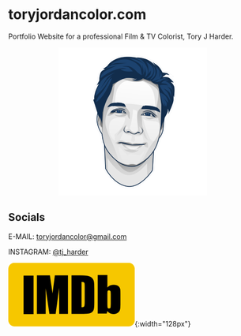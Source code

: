 # toryjordancolor.com
Portfolio Website for a professional Film &amp; TV Colorist, Tory J Harder.

<p align="center">
  <img src="/IMAGES/logos/HydraRetro_Cartoon_BLUE_WEBSITE.png" alt="Tory jordan Cartoon headshot" width="300" height="300">
</p>

## Socials
E-MAIL: toryjordancolor@gmail.com

INSTAGRAM: [@tj_harder](https://www.instagram.com/tj_harder/)

[![Tory Jordan Harder IMDb](IMAGES/icons/IMDB_Logo_2016.svg.png)](https://www.imdb.com/name/nm8217243/){:width="128px"}
